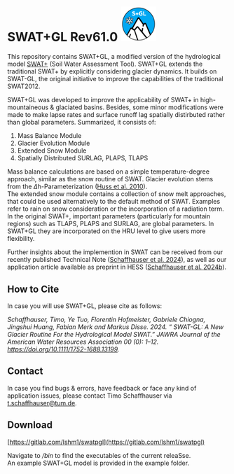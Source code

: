 # SWAT+GL Rev61.0 <img title="" src="./images/spgl_logo.png" alt="" width="81">

This repository contains SWAT+GL, a modified version of the hydrological model [SWAT+](https://swat.tamu.edu/) (Soil Water Assessment Tool). SWAT+GL extends the traditional SWAT+ by explicitly considering glacier dynamics. It builds on SWAT-GL, the original initiative to improve the capabilities of the traditional SWAT2012. 

SWAT+GL was developed to improve the applicability of SWAT+ in high-mountaineous & glaciated basins. Besides, some minor modifications were made to make lapse rates and surface runoff lag spatially distirbuted rather than global parameters.
Summarized, it consists of:

1. Mass Balance Module
2. Glacier Evolution Module
3. Extended Snow Module
4. Spatially Distributed SURLAG, PLAPS, TLAPS

Mass balance calculations are based on a simple temperature-degree approach, similar as the snow routine of SWAT. Glacier evolution stems from the $\Delta$h-Parameterization ([Huss et al. 2010](https://hess.copernicus.org/articles/14/815/2010/)). 
<br/> 
The extended snow module contains a collection of snow melt approaches, that could be used alternatively to the default method of SWAT. Examples refer to rain on snow consideration or the incorporation of a radiation term.
<br/>In the original SWAT+, important parameters (particularly for mountain regions) such as TLAPS, PLAPS and SURLAG, are global parameters. In SWAT+GL they are incorporated on the HRU level to give users more flexibility. 
<br/>

Further insights about the implemention in SWAT can be received from our recently published Technical Note ([Schaffhauser et al. 2024](https://onlinelibrary.wiley.com/doi/10.1111/1752-1688.13199)), as well as our application article available as preprint in HESS ([Schaffhauser et al. 2024b](https://hess.copernicus.org/preprints/hess-2024-89/)).

## How to Cite

In case you will use SWAT+GL, please cite as follows:<br/> 

*Schaffhauser, Timo, Ye Tuo, Florentin Hofmeister, Gabriele Chiogna, Jingshui Huang, Fabian Merk and Markus Disse. 2024. “ SWAT-GL: A New Glacier Routine For the Hydrological Model SWAT.” JAWRA Journal of the American Water Resources Association 00 (0): 1–12. https://doi.org/10.1111/1752-1688.13199.*

## Contact

In case you find bugs & errors, have feedback or face any kind of application issues, please contact Timo Schaffhauser via [t.schaffhauser@tum.de](mailto:t.schaffhauser@tum.de).

## Download

[https://gitlab.com/lshm1/swatpgl](https://gitlab.com/lshm1/swatpgl)

Navigate to */bin* to find the executables of the current releaSse.
<br/>
An example SWAT+GL model is provided in the example folder. 
